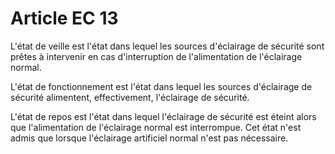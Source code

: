 # Article EC 13

L'état de veille est l'état dans lequel les sources d'éclairage de sécurité sont prêtes à intervenir en cas d'interruption de l'alimentation de l'éclairage normal.

L'état de fonctionnement est l'état dans lequel les sources d'éclairage de sécurité alimentent, effectivement, l'éclairage de sécurité.

L'état de repos est l'état dans lequel l'éclairage de sécurité est éteint alors que l'alimentation de l'éclairage normal est interrompue. Cet état n'est admis que lorsque l'éclairage artificiel normal n'est pas nécessaire.

